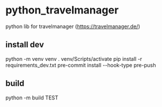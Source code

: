 # python_travelmanager
python lib for travelmanager (https://travelmanager.de/)

## install dev
python -m venv venv
. venv/Scripts/activate
pip install -r requirements_dev.txt
pre-commit install --hook-type pre-push

## build
python -m build
TEST
